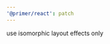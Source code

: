 ```yaml
---
'@primer/react': patch
---
```


use isomorphic layout effects only

<!-- Changed components: InlineAutocomplete, MarkdownEditor -->
